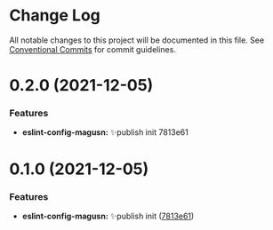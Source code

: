 # Change Log

All notable changes to this project will be documented in this file.
See [Conventional Commits](https://conventionalcommits.org) for commit guidelines.

# 0.2.0 (2021-12-05)


### Features

* **eslint-config-magusn:** ✨publish init 7813e61





# 0.1.0 (2021-12-05)


### Features

* **eslint-config-magusn:** ✨publish init ([7813e61](https://github.com/magus/mono/commit/7813e61942a042a87b05ca52536f5f778fc422a1))
